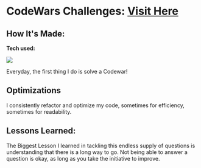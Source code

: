 # CodeWars Challenges: <a target="_blank" href="https://www.codewars.com/users/bkpecho/" >Visit Here</a>

## How It's Made:

**Tech used:**  

<img src="https://img.shields.io/static/v1?label=|&labelColor=09344D&logoWidth=18&message=JAVASCRIPT&color=09344D&style=for-the-badge&logo=javascript"/>

Everyday, the first thing I do is solve a Codewar! 

## Optimizations

I consistently refactor and optimize my code, sometimes for efficiency, sometimes for readability. 

## Lessons Learned:

The Biggest Lesson I learned in tackling this endless supply of questions is understanding that there is a long way to go. Not being able to answer a question is okay, as long as you take the initiative to improve.
